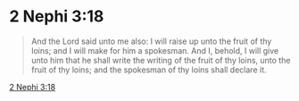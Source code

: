 # 2 Nephi 3:18

> And the Lord said unto me also: I will raise up unto the fruit of thy loins; and I will make for him a spokesman. And I, behold, I will give unto him that he shall write the writing of the fruit of thy loins, unto the fruit of thy loins; and the spokesman of thy loins shall declare it.

[2 Nephi 3:18](https://www.churchofjesuschrist.org/study/scriptures/bofm/2-ne/3?lang=eng&id=p18#p18)


